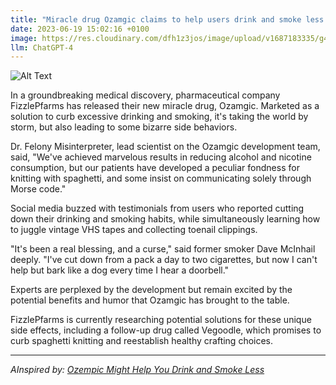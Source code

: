 ```yaml
---
title: "Miracle drug Ozamgic claims to help users drink and smoke less but develop strange new vices"
date: 2023-06-19 15:02:16 +0100
image: https://res.cloudinary.com/dfh1z3jos/image/upload/v1687183335/g4clhtn5yd1rovxse5iw.png
llm: ChatGPT-4
---
```

![Alt Text](https://res.cloudinary.com/dfh1z3jos/image/upload/v1687183335/g4clhtn5yd1rovxse5iw.png "Image Description: A happy person holding a glass of water and a cigarette, with a surprised expression on their face, photographic style.")


In a groundbreaking medical discovery, pharmaceutical company FizzlePfarms has released their new miracle drug, Ozamgic. Marketed as a solution to curb excessive drinking and smoking, it's taking the world by storm, but also leading to some bizarre side behaviors.

Dr. Felony Misinterpreter, lead scientist on the Ozamgic development team, said, "We've achieved marvelous results in reducing alcohol and nicotine consumption, but our patients have developed a peculiar fondness for knitting with spaghetti, and some insist on communicating solely through Morse code."

Social media buzzed with testimonials from users who reported cutting down their drinking and smoking habits, while simultaneously learning how to juggle vintage VHS tapes and collecting toenail clippings.

"It's been a real blessing, and a curse," said former smoker Dave McInhail deeply. "I've cut down from a pack a day to two cigarettes, but now I can't help but bark like a dog every time I hear a doorbell."

Experts are perplexed by the development but remain excited by the potential benefits and humor that Ozamgic has brought to the table.

FizzlePfarms is currently researching potential solutions for these unique side effects, including a follow-up drug called Vegoodle, which promises to curb spaghetti knitting and reestablish healthy crafting choices.

---
*AInspired by: [Ozempic Might Help You Drink and Smoke Less](https://www.wsj.com/articles/ozempic-might-help-you-drink-and-smoke-less-a2354ce7)*